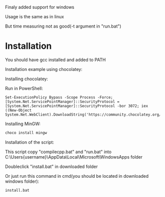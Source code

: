 
Finaly added support for windows

Usage is the same as in linux

But time measuring not as good(-t argument in "run.bat")

# Installation
You should have gcc installed and added to PATH

Installation example using chocolatey:

Installing chocolatey:

Run in PowerShell:

```
Set-ExecutionPolicy Bypass -Scope Process -Force; [System.Net.ServicePointManager]::SecurityProtocol = [System.Net.ServicePointManager]::SecurityProtocol -bor 3072; iex ((New-Object System.Net.WebClient).DownloadString('https://community.chocolatey.org/install.ps1'))
```
Installing MinGW:
```bash
choco install mingw
```

Installation of the script:

This script copy "compilecpp.bat" and "run.bat" into C:\Users\{username}\AppData\Local\Microsoft\WindowsApps folder

Doubleclick "install.bat" in downloaded folder

Or just run this command in cmd(you should be located in downloaded windows folder):
```bash
install.bat
```
